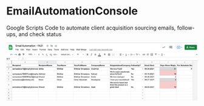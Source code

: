 # EmailAutomationConsole
Google Scripts Code to automate client acquisition sourcing emails, follow-ups, and check status

![Console Example](/pics/console.png?raw=true)